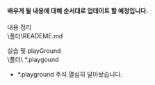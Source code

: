 #### 배우게 될 내용에 대해 순서대로 업데이트 할 예정입니다.<br>

내용 정리 <br>
\폴더\READEME.md 

실습 및 playGround <br>
\폴더\ *.playgound

- *.playground 주석 열심히 달아놨습니다.